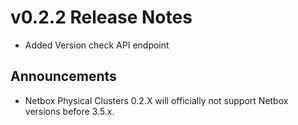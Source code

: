 # v0.2.2 Release Notes

- Added Version check API endpoint

## Announcements

- Netbox Physical Clusters 0.2.X will officially not support Netbox versions before 3.5.x.
